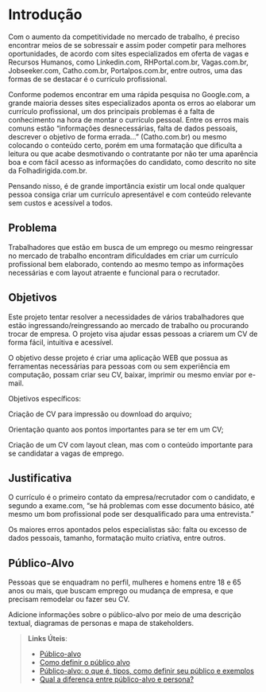 # Introdução

Com o aumento da competitividade no mercado de trabalho, é preciso encontrar meios de se sobressair e assim poder competir para melhores oportunidades, de acordo com sites especializados em oferta de vagas e Recursos Humanos, como Linkedin.com, RHPortal.com.br, Vagas.com.br, Jobseeker.com, Catho.com.br, Portalpos.com.br, entre outros, uma das formas de se destacar é o currículo profissional.  

Conforme podemos encontrar em uma rápida pesquisa no Google.com, a grande maioria desses sites especializados aponta os erros ao elaborar um currículo profissional, um dos principais problemas é a falta de conhecimento na hora de montar o currículo pessoal. Entre os erros mais comuns estão “informações desnecessárias, falta de dados pessoais, descrever o objetivo de forma errada...” (Catho.com.br) ou mesmo colocando o conteúdo certo, porém em uma formatação que dificulta a leitura ou que acabe desmotivando o contratante por não ter uma aparência boa e com fácil acesso as informações do candidato, como descrito no site da Folhadirigida.com.br. 

Pensando nisso, é de grande importância existir um local onde qualquer pessoa consiga criar um currículo apresentável e com conteúdo relevante sem custos e acessível a todos. 

## Problema
Trabalhadores que estão em busca de um emprego ou mesmo reingressar no mercado de trabalho encontram dificuldades em criar um currículo profissional bem elaborado, contendo ao mesmo tempo as informações necessárias e com layout atraente e funcional para o recrutador. 

## Objetivos

Este projeto tentar resolver a necessidades de vários trabalhadores que estão ingressando/reingressando ao mercado de trabalho ou procurando trocar de empresa. O projeto visa ajudar essas pessoas a criarem um CV de forma fácil, intuitiva e acessível.  

O objetivo desse projeto é criar uma aplicação WEB que possua as ferramentas necessárias para pessoas com ou sem experiência em computação, possam criar seu CV, baixar, imprimir ou mesmo enviar por e-mail. 

Objetivos específicos: 

Criação de CV para impressão ou download do arquivo; 

Orientação quanto aos pontos importantes para se ter em um CV; 

Criação de um CV com layout clean, mas com o conteúdo importante para se candidatar a vagas de emprego. 

## Justificativa

O currículo é o primeiro contato da empresa/recrutador com o candidato, e segundo a exame.com, “se há problemas com esse documento básico, até mesmo um bom profissional pode ser desqualificado para uma entrevista.” 

Os maiores erros apontados pelos especialistas são: falta ou excesso de dados pessoais, tamanho, formatação muito criativa, entre outros. 

## Público-Alvo

Pessoas que se enquadram no perfil, mulheres e homens entre 18 e 65 anos ou mais, que buscam emprego ou mudança de empresa, e que precisam remodelar ou fazer seu CV. 

Adicione informações sobre o público-alvo por meio de uma descrição textual, diagramas de personas e mapa de stakeholders.

> **Links Úteis**:
> - [Público-alvo](https://blog.hotmart.com/pt-br/publico-alvo/)
> - [Como definir o público alvo](https://exame.com/pme/5-dicas-essenciais-para-definir-o-publico-alvo-do-seu-negocio/)
> - [Público-alvo: o que é, tipos, como definir seu público e exemplos](https://klickpages.com.br/blog/publico-alvo-o-que-e/)
> - [Qual a diferença entre público-alvo e persona?](https://rockcontent.com/blog/diferenca-publico-alvo-e-persona/)

